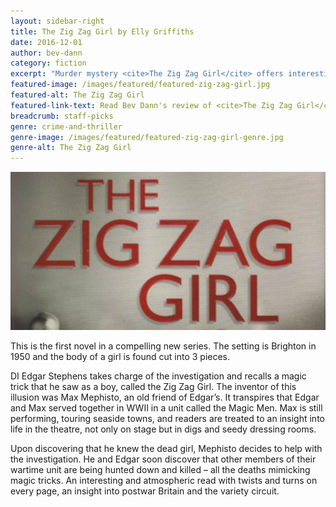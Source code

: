 ```yaml
---
layout: sidebar-right
title: The Zig Zag Girl by Elly Griffiths
date: 2016-12-01
author: bev-dann
category: fiction
excerpt: "Murder mystery <cite>The Zig Zag Girl</cite> offers interesting insights into life on the variety circuit in the 1950s"
featured-image: /images/featured/featured-zig-zag-girl.jpg
featured-alt: The Zig Zag Girl
featured-link-text: Read Bev Dann's review of <cite>The Zig Zag Girl</cite>, by Elly Griffiths.
breadcrumb: staff-picks
genre: crime-and-thriller
genre-image: /images/featured/featured-zig-zag-girl-genre.jpg
genre-alt: The Zig Zag Girl
---
```


![The Zig Zag Girl](/images/featured/featured-zig-zag-girl.jpg)

This is the first novel in a compelling new series. The setting is Brighton in 1950 and the body of a girl is found cut into 3 pieces.

DI Edgar Stephens takes charge of the investigation and recalls a magic trick that he saw as a boy, called the Zig Zag Girl. The inventor of this illusion was Max Mephisto, an old friend of Edgar’s. It transpires that Edgar and Max served together in WWII in a unit called the Magic Men. Max is still performing, touring seaside towns, and readers are treated to an insight into life in the theatre, not only on stage but in digs and seedy dressing rooms.

Upon discovering that he knew the dead girl, Mephisto decides to help with the investigation. He and Edgar soon discover that other members of their wartime unit are being hunted down and killed – all the deaths mimicking magic tricks. An interesting and atmospheric read with twists and turns on every page, an insight into postwar Britain and the variety circuit.
